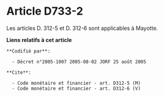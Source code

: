# Article D733-2

Les articles D. 312-5 et D. 312-6 sont applicables à Mayotte.

**Liens relatifs à cet article**

	**Codifié par**:

	  - Décret n°2005-1007 2005-08-02 JORF 25 août 2005

	**Cite**:

	  - Code monétaire et financier - art. D312-5 (M)
	  - Code monétaire et financier - art. D312-6 (V)
